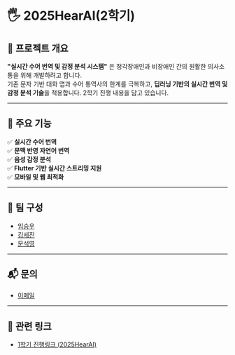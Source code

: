 # 🖐️ 2025HearAI(2학기)

## 🌟 프로젝트 개요
**"실시간 수어 번역 및 감정 분석 시스템"** 은 청각장애인과 비장애인 간의 원활한 의사소통을 위해 개발하려고 합니다.  
기존 문자 기반 대화 앱과 수어 통역사의 한계를 극복하고, **딥러닝 기반의 실시간 번역 및 감정 분석 기술**을 적용합니다.
2학기 진행 내용을 담고 있습니다.

---

## 🚀 주요 기능 <br>
✅ **실시간 수어 번역**  <br>
✅ **문맥 반영 자연어 번역** <br>
✅ **음성 감정 분석**  <br>
✅ **Flutter 기반 실시간 스트리밍 지원**  <br>
✅ **모바일 및 웹 최적화** <br>

---

## 👥 팀 구성
- [임승우](https://github.com/WooSeung00)
- [김세진](https://github.com/segenie)
- [문석영](https://github.com/anstjrdud)

---

## 📬 문의
- [이메일](mailto:dlatmddn5584@naver.com)

---

## 🔗 관련 링크
- [1학기 진행링크 (2025HearAI)](https://github.com/2025HearAI)
